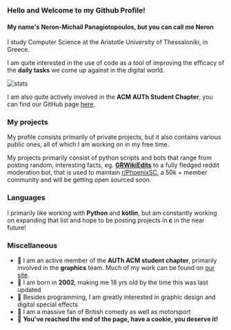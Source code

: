 ### Hello and Welcome to my Github Profile!
#### My name's Neron-Michail Panagiotopoulos, but you can call me Neron

I study Computer Science at the Aristotle University of Thessaloniki, in Greece.

I am quite interested in the use of code as a tool of improving the efficacy of the **daily tasks** we come up against in the digital world.

![stats](https://github-readme-stats.vercel.app/api?username=Neron-png&count_private=true&show_icons=true&include_all_commits=true)

I am also quite actively involved in the **ACM AUTh Student Chapter**, you can find our GitHub page [here](https://github.com/acmauth).

### My projects

My profile consists primarily of private projects, but it also contains various public ones, all of which I am working on in my free time.

My projects primarily consist of python scripts and bots that range from posting random, interesting facts, eg. [**GRWikiEdits**](https://github.com/Neron-png/GRWikiEdits) to a fully fledged reddit moderation bot, that is used to maintain [r/PhoenixSC](https://www.reddit.com/r/phoenixsc), a 50k + member community and will be getting open sourced soon.

### Languages

I primarily like working with **Python** and **kotlin**, but am constantly working on expanding that list and hope to be posting projects in **c** in the near future!

### Miscellaneous

- 🔴 I am an active member of the **AUTh ACM student chapter**, primarily involved in the **graphics** team. Much of my work can be found on [our site](https://auth.acm.org/).
- 🔴 I am born in **2002**, making me 18 yrs old by the time this was last updated
- 🔴 Besides programming, I am greatly interested in graphic design and digital special effects
- 🔴 I am a massive fan of British comedy as well as motorsport
- 🍪 **You've reached the end of the page, have a cookie, you deserve it!**


